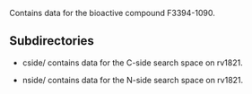 Contains data for the bioactive compound F3394-1090.

## Subdirectories

- cside/ contains data for the C-side search space on rv1821.

- nside/ contains data for the N-side search space on rv1821.

